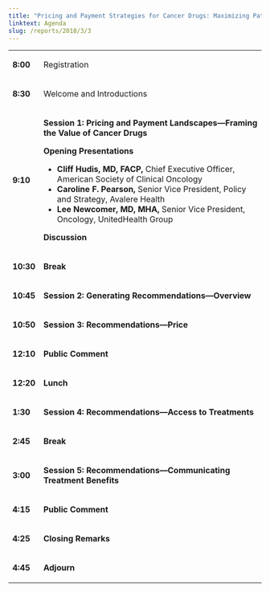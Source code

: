 ```yaml
---
title: "Pricing and Payment Strategies for Cancer Drugs: Maximizing Patients' Access to Beneficial Therapies"
linktext: Agenda
slug: /reports/2018/3/3
---
```

<div class="full-report-container">
<div class="left-nav-container">
<left-navigation root="/reports/2018/3"></left-navigation>
</div>
<div class="report-container">

<table class="agenda-table">
<tbody>
<tr><td>

**8:00**</td><td>

Registration
</td></tr>
<tr><td>

**8:30**</td><td>

Welcome and Introductions
</td></tr>
<tr><td>

**9:10**</td><td>

**Session 1: Pricing and Payment Landscapes—Framing the Value of Cancer Drugs**

**Opening Presentations**

- **Cliff Hudis, MD, FACP,** Chief Executive Officer, American Society of Clinical Oncology
- **Caroline F. Pearson,** Senior Vice President, Policy and Strategy, Avalere Health
- **Lee Newcomer, MD, MHA,** Senior Vice President, Oncology,   UnitedHealth Group

**Discussion**</td></tr>
<tr><td>

**10:30**</td><td>

**Break**
</td></tr>
<tr><td>

**10:45** </td><td>

**Session 2: Generating Recommendations—Overview**
</td></tr>
<tr><td>

**10:50** </td><td>

**Session 3: Recommendations—Price**
</td></tr>
<tr><td>

**12:10** </td><td>

**Public Comment**
</td></tr>

<tr><td>

**12:20** </td><td>

**Lunch**
</td></tr>
<tr><td>

**1:30** </td><td>

**Session 4: Recommendations—Access to Treatments**
</td></tr>
<tr><td>

**2:45** </td><td>

**Break**
</td></tr>
<tr><td>

**3:00** </td><td>

**Session 5: Recommendations—Communicating Treatment Benefits**
</td></tr>
<tr><td>

**4:15** </td><td>

**Public Comment**
</td></tr>
<tr><td>

**4:25** </td><td>

**Closing Remarks**

</td></tr>
<tr><td>

**4:45** </td><td>

**Adjourn**

</td></tr>
</tbody></table>

</div>
</div>
